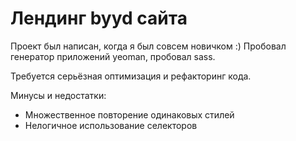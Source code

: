 # Лендинг byyd сайта

Проект был написан, когда я был совсем новичком :) Пробовал генератор приложений yeoman, пробовал sass.

Требуется серьёзная оптимизация и рефакторинг кода.

Минусы и недостатки:
- Множественное повторение одинаковых стилей
- Нелогичное использование селекторов
